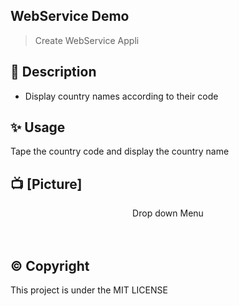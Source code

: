 ## WebService Demo

> Create WebService Appli

## 📃 Description

* Display country names according to their code

## ✨️ Usage
Tape the country code and display the country name

## 📺 [Picture]

<p align="center">
Drop down Menu
<br>
<!-- <img  src="https://github.com/flormich/menu-demo/blob/master/Capture.JPG"> -->
<br>
<br>

</p>





## ©️ Copyright
This project is under the MIT LICENSE
